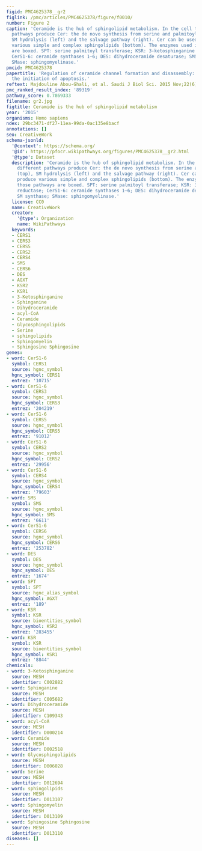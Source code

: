 ```yaml
---
figid: PMC4625378__gr2
figlink: /pmc/articles/PMC4625378/figure/f0010/
number: Figure 2
caption: 'Ceramide is the hub of sphingolipid metabolism. In the cell three different
  pathways produce Cer: the de novo synthesis from serine and palmitoyl-CoA (top),
  SM hydrolysis (left) and the salvage pathway (right). Cer can be used to produce
  various simple and complex sphingolipids (bottom). The enzymes used in those pathways
  are boxed. SPT: serine palmitoyl transferase; KSR: 3-ketosphinganine reductase;
  CerS1-6: ceramide synthases 1–6; DES: dihydroceramide desaturase; SMS: SM synthase;
  SMase: sphingomyelinase.'
pmcid: PMC4625378
papertitle: 'Regulation of ceramide channel formation and disassembly: Insights on
  the initiation of apoptosis.'
reftext: Majdouline Abou-Ghali, et al. Saudi J Biol Sci. 2015 Nov;22(6):760-772.
pmc_ranked_result_index: '89319'
pathway_score: 0.7869333
filename: gr2.jpg
figtitle: Ceramide is the hub of sphingolipid metabolism
year: '2015'
organisms: Homo sapiens
ndex: 29bc3471-df27-11ea-99da-0ac135e8bacf
annotations: []
seo: CreativeWork
schema-jsonld:
  '@context': https://schema.org/
  '@id': https://pfocr.wikipathways.org/figures/PMC4625378__gr2.html
  '@type': Dataset
  description: 'Ceramide is the hub of sphingolipid metabolism. In the cell three
    different pathways produce Cer: the de novo synthesis from serine and palmitoyl-CoA
    (top), SM hydrolysis (left) and the salvage pathway (right). Cer can be used to
    produce various simple and complex sphingolipids (bottom). The enzymes used in
    those pathways are boxed. SPT: serine palmitoyl transferase; KSR: 3-ketosphinganine
    reductase; CerS1-6: ceramide synthases 1–6; DES: dihydroceramide desaturase; SMS:
    SM synthase; SMase: sphingomyelinase.'
  license: CC0
  name: CreativeWork
  creator:
    '@type': Organization
    name: WikiPathways
  keywords:
  - CERS1
  - CERS3
  - CERS5
  - CERS2
  - CERS4
  - SMS
  - CERS6
  - DES
  - AGXT
  - KSR2
  - KSR1
  - 3-Ketosphinganine
  - Sphinganine
  - Dihydroceramide
  - acyl-CoA
  - Ceramide
  - Glycosphingolipids
  - Serine
  - sphingolipids
  - Sphingomyelin
  - Sphingosine Sphingosine
genes:
- word: CerS1-6
  symbol: CERS1
  source: hgnc_symbol
  hgnc_symbol: CERS1
  entrez: '10715'
- word: CerS1-6
  symbol: CERS3
  source: hgnc_symbol
  hgnc_symbol: CERS3
  entrez: '204219'
- word: CerS1-6
  symbol: CERS5
  source: hgnc_symbol
  hgnc_symbol: CERS5
  entrez: '91012'
- word: CerS1-6
  symbol: CERS2
  source: hgnc_symbol
  hgnc_symbol: CERS2
  entrez: '29956'
- word: CerS1-6
  symbol: CERS4
  source: hgnc_symbol
  hgnc_symbol: CERS4
  entrez: '79603'
- word: SMS
  symbol: SMS
  source: hgnc_symbol
  hgnc_symbol: SMS
  entrez: '6611'
- word: CerS1-6
  symbol: CERS6
  source: hgnc_symbol
  hgnc_symbol: CERS6
  entrez: '253782'
- word: DES
  symbol: DES
  source: hgnc_symbol
  hgnc_symbol: DES
  entrez: '1674'
- word: SPT
  symbol: SPT
  source: hgnc_alias_symbol
  hgnc_symbol: AGXT
  entrez: '189'
- word: KSR
  symbol: KSR
  source: bioentities_symbol
  hgnc_symbol: KSR2
  entrez: '283455'
- word: KSR
  symbol: KSR
  source: bioentities_symbol
  hgnc_symbol: KSR1
  entrez: '8844'
chemicals:
- word: 3-Ketosphinganine
  source: MESH
  identifier: C002882
- word: Sphinganine
  source: MESH
  identifier: C005682
- word: Dihydroceramide
  source: MESH
  identifier: C109343
- word: acyl-CoA
  source: MESH
  identifier: D000214
- word: Ceramide
  source: MESH
  identifier: D002518
- word: Glycosphingolipids
  source: MESH
  identifier: D006028
- word: Serine
  source: MESH
  identifier: D012694
- word: sphingolipids
  source: MESH
  identifier: D013107
- word: Sphingomyelin
  source: MESH
  identifier: D013109
- word: Sphingosine Sphingosine
  source: MESH
  identifier: D013110
diseases: []
---
```

